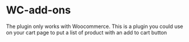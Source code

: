 # WC-add-ons
The plugin only works with Woocommerce.
This is a plugin you could use on your cart page to put a list of product with an add to cart button
